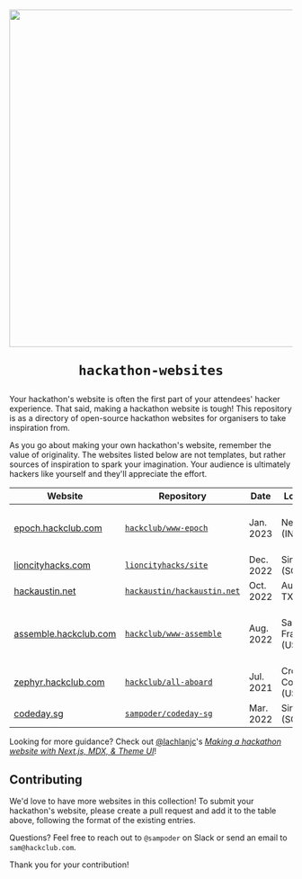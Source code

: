 <h1 align="center">
<p> 
<img src="https://user-images.githubusercontent.com/39828164/216742489-4388d753-6b75-4865-bcec-7c3f6032cb83.png" width="600px" align="center" /> 
</p>

`hackathon-websites`

</h1>

Your hackathon's website is often the first part of your attendees' hacker experience. That said, making a hackathon website is tough! This repository is as a directory of open-source hackathon websites for organisers to take inspiration from. 

As you go about making your own hackathon's website, remember the value of originality. The websites listed below are not templates, but rather sources of inspiration to spark your imagination. Your audience is ultimately hackers like yourself and they'll appreciate the effort.


| Website | Repository  | Date  | Location | Creators |
| --- | --- | --- | --- | --- |
| [epoch.hackclub.com](https://epoch.hackclub.com) | [`hackclub/www-epoch`](https://github.com/hackclub/www-epoch) | Jan. 2023 | New Delhi (IN) | [@arashnrim](https://github.com/arashnrim), [@khalby786](https://github.com/khalby786), [@sampoder](https://github.com/sampoder), [@tejasag](https://github.com/tejasag) et al. |
| [lioncityhacks.com](https://epoch.hackclub.com) | [`lioncityhacks/site`](https://github.com/lioncityhacks/site) | Dec. 2022 | Singapore (SG)  | [@sampoder](https://github.com/sampoder) |
| [hackaustin.net](https://hackaustin.net) | [`hackaustin/hackaustin.net`](https://github.com/hackaustin/hackaustin.net) | Oct. 2022 | Austin, TX (USA) | [@reesericci](https://github.com/reesericci), [@sampoder](https://github.com/sampoder) |
| [assemble.hackclub.com](https://epoch.hackclub.com) | [`hackclub/www-assemble`](https://github.com/hackclub/www-assemble) | Aug. 2022 | San Francisco (USA) | [@bellesea](https://github.com/bellesea), [@maxwofford](https://github.com/maxwofford), [@sampoder](https://github.com/sampoder), [@YodaLightsabr](https://github.com/YodaLightsabr) et al. |
| [zephyr.hackclub.com](https://zephyr.hackclub.com) | [`hackclub/all-aboard`](https://github.com/hackclub/all-aboard) | Jul. 2021 | Cross-Country (USA) | [@maxwofford](https://github.com/maxwofford), [@sampoder](https://github.com/sampoder), [@zfogg](https://github.com/zfogg) et al. |
| [codeday.sg](https://codeday.sg) | [`sampoder/codeday-sg`](https://github.com/sampoder/codeday-sg) | Mar. 2022 | Singapore (SG) | [@sampoder](https://github.com/sampoder) |

Looking for more guidance? Check out [@lachlanjc](https://github.com/lachlanjc)'s _[Making a hackathon website with Next.js, MDX, & Theme UI](https://notebook.lachlanjc.com/2019-09-06_making_a_hackathon_site)_!

## Contributing

We'd love to have more websites in this collection! To submit your hackathon's website, please create a pull request and add it to the table above, following the format of the existing entries.

Questions? Feel free to reach out to `@sampoder` on Slack or send an email to `sam@hackclub.com`.

Thank you for your contribution!
